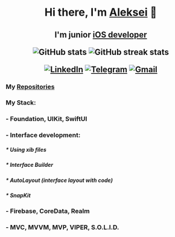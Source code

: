 <h1 align="center">Hi there, I'm <a href="https://github.com/vardant-a" target="_blank">Aleksei</a>  👋
<h2 align="center">I'm junior <a href="https://github.com/vardant-a" target="_blank">iOS developer</a>

![GitHub stats](https://github-readme-stats.vercel.app/api?username=vardant-a&show_icons=true&theme=github_dark)
![GitHub streak stats](https://streak-stats.demolab.com/?user=vardant-a&theme=dark)  

[![LinkedIn](https://img.shields.io/badge/LinkedIn-0277B5?style=for-the-badge&logo=linkedin&logoColor=white)](https://linkedin.com/in/lokhin)
[![Telegram](https://img.shields.io/badge/Telegram-2CA5E0?style=for-the-badge&logo=telegram&logoColor=white)](https://t.me/vardant_a)
[![Gmail](https://img.shields.io/badge/Gmail-D14836?style=for-the-badge&logo=gmail&logoColor=white)](mailto:lokhin.a.a@gmail.com)

<h3 align="left"> My <a href="https://github.com/vardant-a?tab=repositories" target="_blank">Repositories</a>

<h3 align="left"> My Stack: </a>
<h3 align="left"> - Foundation, UIKit, SwiftUI  </a>
<h3 align="left"> - Interface development:  </a>
<h5 align="left"> * Using xib files  </a>
<h5 align="left"> * Interface Builder </a> 
<h5 align="left"> * AutoLayout (interface layout with code) </a>
<h5 align="left"> * SnapKit </a>
<h3 align="left"> - Firebase, CoreData, Realm  </a>
<h3 align="left"> - MVC, MVVM, MVP, VIPER, S.O.L.I.D.  </a>
